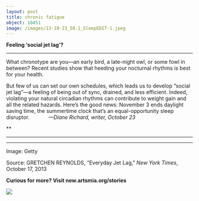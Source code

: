```yaml
---
layout: post
title: chronic fatigue
object: 10451
image: /images/13-10-23_58.1_SleepEDIT-1.jpeg
---
```

**Feeling ‘social jet lag’?**

****

What chronotype are you—an early bird, a late-night owl, or some fowl in between? Recent studies show that heeding your nocturnal rhythms is best for your health.

But few of us can set our own schedules, which leads us to develop “social jet lag”—a feeling of being out of sync, drained, and less efficient. Indeed, violating your natural circadian rhythms can contribute to weight gain and all the related hazards. Here’s the good news: November 3 ends daylight saving time, the summertime clock that’s an equal-opportunity sleep disruptor.             *—Diane Richard, writer, October 23*

**

****

****

Image: Getty

Source: GRETCHEN REYNOLDS, “Everyday Jet Lag,” *New York Times*, October 17, 2013

**Curious for more? Visit new.artsmia.org/stories**

![]({{siteurl.base}}/images/13-10-23_58.1_SleepEDIT-1.jpeg)
